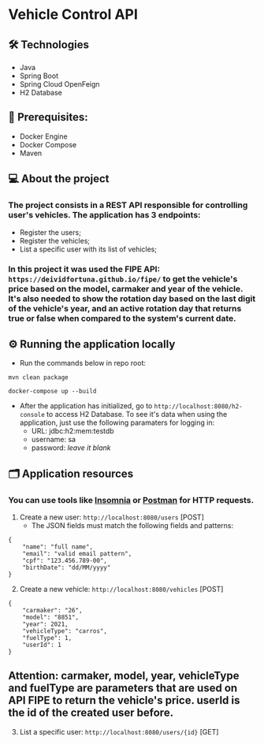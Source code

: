 # Vehicle Control API

## 🛠️ Technologies

- Java 
- Spring Boot
- Spring Cloud OpenFeign
- H2 Database

## 📝️ Prerequisites: 

- Docker Engine
- Docker Compose
- Maven

## 💻️ About the project
### The project consists in a REST API responsible for controlling user's vehicles. The application has 3 endpoints:
- Register the users;
- Register the vehicles;
- List a specific user with its list of vehicles;
### In this project it was used the FIPE API: `https://deividfortuna.github.io/fipe/` to get the vehicle's price based on the model, carmaker and year of the vehicle. It's also needed to show the rotation day based on the last digit of the vehicle's year, and an active rotation day that returns true or false when compared to the system's current date.

## ⚙️ Running the application locally
- Run the commands below in repo root:
```console
mvn clean package
```
```console
docker-compose up --build
```

- After the application has initialized, go to `http://localhost:8080/h2-console` to access H2 Database. To see it's data when using the application, just use the following paramaters for logging in:
  - URL: jdbc:h2:mem:testdb
  - username: sa
  - password: *leave it blank*

## 🗂️ Application resources
### You can use tools like [Insomnia](https://insomnia.rest/) or [Postman](https://www.postman.com/) for HTTP requests.
1. Create a new user: `http://localhost:8080/users` [POST]
    - The JSON fields must match the following fields and patterns:
```jsonc
{
	"name": "full name",
	"email": "valid email pattern",
	"cpf": "123.456.789-00",
	"birthDate": "dd/MM/yyyy"
}
```
2. Create a new vehicle: `http://localhost:8080/vehicles` [POST]
```jsonc
{
	"carmaker": "26",
	"model": "8851",
	"year": 2021,
	"vehicleType": "carros",
	"fuelType": 1,
	"userId": 1
}
```
## Attention: carmaker, model, year, vehicleType and fuelType are parameters that are used on API FIPE to return the vehicle's price. userId is the id of the created user before.

3. List a specific user: `http://localhost:8080/users/{id}` [GET]